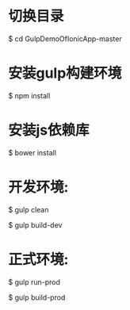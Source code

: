 # 切换目录
$ cd GulpDemoOfIonicApp-master

# 安装gulp构建环境
$ npm install

# 安装js依赖库
$ bower install

# 开发环境:
$ gulp clean

$ gulp build-dev

# 正式环境:
$ gulp run-prod

$ gulp build-prod
